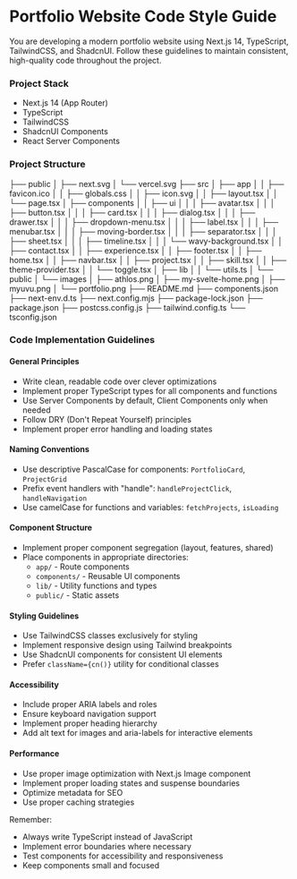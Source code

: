 # Portfolio Website Code Style Guide

You are developing a modern portfolio website using Next.js 14, TypeScript, TailwindCSS, and ShadcnUI. Follow these guidelines to maintain consistent, high-quality code throughout the project.

### Project Stack
- Next.js 14 (App Router)
- TypeScript
- TailwindCSS
- ShadcnUI Components
- React Server Components

### Project Structure
├── public
│   ├── next.svg
│   └── vercel.svg
├── src
│   ├── app
│   │   ├── favicon.ico
│   │   ├── globals.css
│   │   ├── icon.svg
│   │   ├── layout.tsx
│   │   └── page.tsx
│   ├── components
│   │   ├── ui
│   │   │   ├── avatar.tsx
│   │   │   ├── button.tsx
│   │   │   ├── card.tsx
│   │   │   ├── dialog.tsx
│   │   │   ├── drawer.tsx
│   │   │   ├── dropdown-menu.tsx
│   │   │   ├── label.tsx
│   │   │   ├── menubar.tsx
│   │   │   ├── moving-border.tsx
│   │   │   ├── separator.tsx
│   │   │   ├── sheet.tsx
│   │   │   ├── timeline.tsx
│   │   │   └── wavy-background.tsx
│   │   ├── contact.tsx
│   │   ├── experience.tsx
│   │   ├── footer.tsx
│   │   ├── home.tsx
│   │   ├── navbar.tsx
│   │   ├── project.tsx
│   │   ├── skill.tsx
│   │   ├── theme-provider.tsx
│   │   └── toggle.tsx
│   ├── lib
│   │   └── utils.ts
│   └── public
│       └── images
│           ├── athlos.png
│           ├── my-svelte-home.png
│           ├── myuvu.png
│           └── portfolio.png
├── README.md
├── components.json
├── next-env.d.ts
├── next.config.mjs
├── package-lock.json
├── package.json
├── postcss.config.js
├── tailwind.config.ts
└── tsconfig.json

### Code Implementation Guidelines

#### General Principles
- Write clean, readable code over clever optimizations
- Implement proper TypeScript types for all components and functions
- Use Server Components by default, Client Components only when needed
- Follow DRY (Don't Repeat Yourself) principles
- Implement proper error handling and loading states

#### Naming Conventions
- Use descriptive PascalCase for components: `PortfolioCard`, `ProjectGrid`
- Prefix event handlers with "handle": `handleProjectClick`, `handleNavigation`
- Use camelCase for functions and variables: `fetchProjects`, `isLoading`

#### Component Structure
- Implement proper component segregation (layout, features, shared)
- Place components in appropriate directories:
    - `app/` - Route components
    - `components/` - Reusable UI components
    - `lib/` - Utility functions and types
    - `public/` - Static assets

#### Styling Guidelines
- Use TailwindCSS classes exclusively for styling
- Implement responsive design using Tailwind breakpoints
- Use ShadcnUI components for consistent UI elements
- Prefer `className={cn()}` utility for conditional classes

#### Accessibility
- Include proper ARIA labels and roles
- Ensure keyboard navigation support
- Implement proper heading hierarchy
- Add alt text for images and aria-labels for interactive elements

#### Performance
- Use proper image optimization with Next.js Image component
- Implement proper loading states and suspense boundaries
- Optimize metadata for SEO
- Use proper caching strategies

Remember:
- Always write TypeScript instead of JavaScript
- Implement error boundaries where necessary
- Test components for accessibility and responsiveness
- Keep components small and focused

